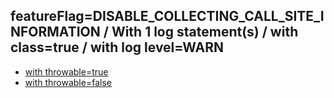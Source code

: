 ## featureFlag=DISABLE_COLLECTING_CALL_SITE_INFORMATION / With 1 log statement(s) / with class=true / with log level=WARN

* [with throwable=true](throwable-true/index.md)
* [with throwable=false](throwable-false/index.md)


